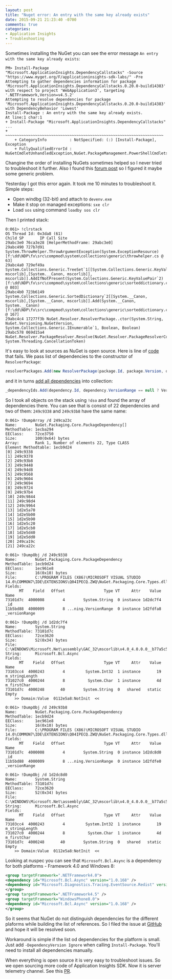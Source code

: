 ```yaml
---
layout: post
title: "Nuget error: An entry with the same key already exists"
date: 2015-09-21 21:23:40 -0700
comments: true
categories: 
- Application Insights
- Troubleshooting
---
```

Sometimes installing the NuGet you can see the error message ```An entry with the same key already exists```:
  
```
PM> Install-Package "Microsoft.ApplicationInsights.DependencyCallstacks" -Source "https://www.myget.org/F/applicationinsights-sdk-labs/" -Pre
Attempting to gather dependencies information for package 'Microsoft.ApplicationInsights.DependencyCallstacks.0.20.0-build14383' with respect to project 'WebApplication3', targeting '.NETFramework,Version=v4.5.2'
Attempting to resolve dependencies for package 'Microsoft.ApplicationInsights.DependencyCallstacks.0.20.0-build14383' with DependencyBehavior 'Lowest'
Install-Package : An entry with the same key already exists.
At line:1 char:1
+ Install-Package "Microsoft.ApplicationInsights.DependencyCallstacks"  ...
+ ~~~~~~~~~~~~~~~~~~~~~~~~~~~~~~~~~~~~~~~~~~~~~~~~~~~~~~~~~~~~~~~~~~~~~
    + CategoryInfo          : NotSpecified: (:) [Install-Package], Exception
    + FullyQualifiedErrorId : NuGetCmdletUnhandledException,NuGet.PackageManagement.PowerShellCmdlets.InstallPackageCommand
```

Changine the order of installing NuGets sometimes helped so I never tried to troubleshoot it further. Also I found this [forum post](https://social.msdn.microsoft.com/Forums/en-US/b2f113a9-eeef-44d4-b9fe-d7aa98295d99/cant-install-nuget-package-in-vs2015?forum=AzureKeyVault&prof=required) so I figured it maybe some generic problem.

Yesterday I got this error again. It took me 10 minutes to troubleshoot it. Simple steps:

- Open windbg (32-bit) and attach to ```devenv.exe```
- Make it stop on managed exceptions: ```sxe clr``` 
- Load ```sos``` using command ```loadby sos clr```

Then I printed stack:

```
0:061> !clrstack
OS Thread Id: 0x3da8 (61)
Child SP       IP Call Site
29abc3e0 76ca3e28 [HelperMethodFrame: 29abc3e0] 
29abc490 727b7d91 System.ThrowHelper.ThrowArgumentException(System.ExceptionResource) [f:\dd\NDP\fx\src\compmod\system\collections\generic\throwhelper.cs @ 63]
29abc4a0 729ef49a System.Collections.Generic.TreeSet`1[[System.Collections.Generic.KeyValuePair`2[[System.__Canon, mscorlib],[System.__Canon, mscorlib]], mscorlib]].AddIfNotPresent(System.Collections.Generic.KeyValuePair`2) [f:\dd\NDP\fx\src\compmod\system\collections\generic\sorteddictionary.cs @ 803]
29abc4b0 723b6149 System.Collections.Generic.SortedDictionary`2[[System.__Canon, mscorlib],[System.__Canon, mscorlib]].Add(System.__Canon, System.__Canon) [f:\dd\NDP\fx\src\compmod\system\collections\generic\sorteddictionary.cs @ 167]
29abc4c4 17277f3b NuGet.Resolver.ResolverPackage..ctor(System.String, NuGet.Versioning.NuGetVersion, System.Collections.Generic.IEnumerable`1, Boolean, Boolean)
29abc578 069d15a4 NuGet.Resolver.PackageResolver.Resolve(NuGet.Resolver.PackageResolverContext, System.Threading.CancellationToken)
```

It's easy to look at sources as NuGet is open source. Here is line of [code](https://github.com/NuGet/NuGet3/blob/0002affc8087784a18f8ed735c3ce7620e84b267/src/NuGet.Resolver/PackageResolver.cs#L62) that fails. We pass list of dependencies to the constructor of ```ResolverPackage```:
 
``` csharp
resolverPackages.Add(new ResolverPackage(package.Id, package.Version, dependencies, package.Listed, false));
```

and it in turns [add all dependencies](https://github.com/NuGet/NuGet3/blob/dde7ebfc7e8e9c5b4fee492152f7c54db789643f/src/NuGet.Resolver/ResolverPackage.cs#L47) into collection:	 
 
``` csharp
_dependencyIds.Add(dependency.Id, dependency.VersionRange == null ? VersionRange.All : dependency.VersionRange);
```

So I took all objects on the stack using ```!dso``` and found the array of dependencies there. You can see that is consist of 22 dependencies and two of them: ```249c9338``` and ```249c93b8``` have the same name:

```
0:061> !DumpArray /d 249ca23c
Name:        NuGet.Packaging.Core.PackageDependency[]
MethodTable: 1ecba294
EEClass:     72ce3750
Size:        100(0x64) bytes
Array:       Rank 1, Number of elements 22, Type CLASS
Element Methodtable: 1ecb9d24
[0] 249c9338
[1] 249c9378
[2] 249c93b8
[3] 249c9448
[4] 249c94d8
[5] 249c9568
[6] 249c9604
[7] 249c9694
[8] 249c9724
[9] 249c97b4
[10] 249c9844
[11] 249c98d4
[12] 249c9964
[13] 1d2e5a70
[14] 1d2e5b00
[15] 1d2e5b90
[16] 1d2e5c20
[17] 1d2e5cb0
[18] 1d2e5d40
[19] 1d2e5dd0
[20] 249ca19c
[21] 249ca22c

0:061> !DumpObj /d 249c9338
Name:        NuGet.Packaging.Core.PackageDependency
MethodTable: 1ecb9d24
EEClass:     1ec961e8
Size:        16(0x10) bytes
File:        C:\PROGRAM FILES (X86)\MICROSOFT VISUAL STUDIO 14.0\COMMON7\IDE\EXTENSIONS\Q04IPECQ.ZWQ\NuGet.Packaging.Core.Types.dll
Fields:
      MT    Field   Offset                 Type VT     Attr    Value Name
73101d7c  4000008        4        System.String  0 instance 1d2dc7f4 _id
11b5bd88  4000009        8 ...ning.VersionRange  0 instance 1d2fdfa8 _versionRange

0:061> !DumpObj /d 1d2dc7f4
Name:        System.String
MethodTable: 73101d7c
EEClass:     72ce3620
Size:        52(0x34) bytes
File:        C:\WINDOWS\Microsoft.Net\assembly\GAC_32\mscorlib\v4.0_4.0.0.0__b77a5c561934e089\mscorlib.dll
String:      Microsoft.Bcl.Async
Fields:
      MT    Field   Offset                 Type VT     Attr    Value Name
73103cc4  4000243        4         System.Int32  1 instance       19 m_stringLength
731027c0  4000244        8          System.Char  1 instance       4d m_firstChar
73101d7c  4000248       40        System.String  0   shared   static Empty
    >> Domain:Value  0112e5a8:NotInit  <<
		
0:061> !DumpObj /d 249c93b8
Name:        NuGet.Packaging.Core.PackageDependency
MethodTable: 1ecb9d24
EEClass:     1ec961e8
Size:        16(0x10) bytes
File:        C:\PROGRAM FILES (X86)\MICROSOFT VISUAL STUDIO 14.0\COMMON7\IDE\EXTENSIONS\Q04IPECQ.ZWQ\NuGet.Packaging.Core.Types.dll
Fields:
      MT    Field   Offset                 Type VT     Attr    Value Name
73101d7c  4000008        4        System.String  0 instance 1d2dc8d0 _id
11b5bd88  4000009        8 ...ning.VersionRange  0 instance 1d2fdfe0 _versionRange

0:061> !DumpObj /d 1d2dc8d0
Name:        System.String
MethodTable: 73101d7c
EEClass:     72ce3620
Size:        52(0x34) bytes
File:        C:\WINDOWS\Microsoft.Net\assembly\GAC_32\mscorlib\v4.0_4.0.0.0__b77a5c561934e089\mscorlib.dll
String:      Microsoft.Bcl.Async
Fields:
      MT    Field   Offset                 Type VT     Attr    Value Name
73103cc4  4000243        4         System.Int32  1 instance       19 m_stringLength
731027c0  4000244        8          System.Char  1 instance       4d m_firstChar
73101d7c  4000248       40        System.String  0   shared   static Empty
    >> Domain:Value  0112e5a8:NotInit  <<
```
 
Looking at nuspec you can see that ```Microsoft.Bcl.Async``` is a dependency for both platforms - Framework 4.0 and Windows 8:

``` xml
<group targetFramework=".NETFramework4.0">
<dependency id="Microsoft.Bcl.Async" version="1.0.168" />
<dependency id="Microsoft.Diagnostics.Tracing.EventSource.Redist" version="1.1.24" />
</group>
<group targetFramework=".NETFramework4.5" />
<group targetFramework="WindowsPhone8.0">
<dependency id="Microsoft.Bcl.Async" version="1.0.168" />
</group>
```

So it seems that NuGet do not distinguish dependencies for the different plaforms while building the list of references. So I filed the issue at [GitHub](https://github.com/NuGet/Home/issues/1412) and hope it will be resolved soon.

Workaround is simple if the list od dependencies for the platform is small. Just add ```-DependencyVersion Ignore``` when calling ```Install-Package```. You'll need to install all dependencies manually.

When everything is open source it is very easy to troubleshoot issues. So we open sourcing more code of Application Insights SDK. Now it is server telemetry channel. See this [PR](https://github.com/Microsoft/ApplicationInsights-dotnet/pull/41).  
